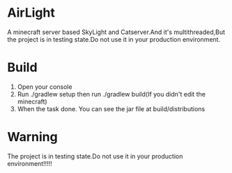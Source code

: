 # AirLight
A minecraft server based SkyLight and Catserver.And it's multithreaded,But the project is in testing state.Do not use it in your production environment.
# Build
 1. Open your console
 2. Run ./gradlew setup then run ./gradlew build(If you didn't edit the minecraft)
 3. When the task done. You can see the jar file at build/distributions
# Warning
 The project is in testing state.Do not use it in your production environment!!!!!
